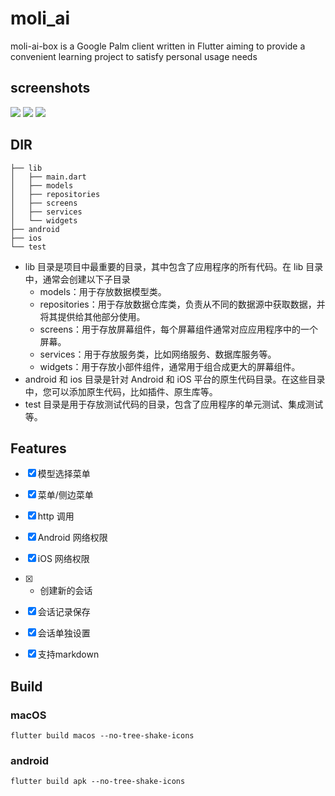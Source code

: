 # moli_ai

moli-ai-box is a Google Palm client written in Flutter aiming to provide a convenient learning project to satisfy personal usage needs

## screenshots

![](assets/screenshots/Screenshot_1687613545.png)
![](assets/screenshots/Screenshot_1687613600.png)
![](assets/screenshots/Screenshot_1687613609.png)

## DIR

```
├── lib
│   ├── main.dart
│   ├── models
│   ├── repositories
│   ├── screens
│   ├── services
│   └── widgets
├── android
├── ios
└── test
```

* lib 目录是项目中最重要的目录，其中包含了应用程序的所有代码。在 lib 目录中，通常会创建以下子目录
    * models：用于存放数据模型类。
    * repositories：用于存放数据仓库类，负责从不同的数据源中获取数据，并将其提供给其他部分使用。
    * screens：用于存放屏幕组件，每个屏幕组件通常对应应用程序中的一个屏幕。
    * services：用于存放服务类，比如网络服务、数据库服务等。
    * widgets：用于存放小部件组件，通常用于组合成更大的屏幕组件。
* android 和 ios 目录是针对 Android 和 iOS 平台的原生代码目录。在这些目录中，您可以添加原生代码，比如插件、原生库等。
* test 目录是用于存放测试代码的目录，包含了应用程序的单元测试、集成测试等。



## Features

- [x] 模型选择菜单  
- [x] 菜单/侧边菜单
- [x] http 调用  
- [x] Android 网络权限
- [x] iOS 网络权限
- [x] + 创建新的会话
- [x] 会话记录保存
- [x] 会话单独设置
- [x] 支持markdown


## Build

### macOS

```
flutter build macos --no-tree-shake-icons
```

### android

```
flutter build apk --no-tree-shake-icons
```